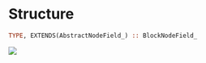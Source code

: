 # Structure

```fortran
TYPE, EXTENDS(AbstractNodeField_) :: BlockNodeField_
```

![](./figures/BlockNodeField1.svg)
